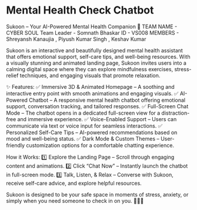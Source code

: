 # Mental Health Check Chatbot
Sukoon – Your AI-Powered Mental Health Companion 💙
TEAM NAME - CYBER SOUL 
Team Leader - Somnath Bhaskar
ID - VS008
MEMBERS - Shreyansh Kanaujia , Piyush Kumar Singh , Keshav Kumar

Sukoon is an interactive and beautifully designed mental health assistant that offers emotional support, self-care tips, and well-being resources. With a visually stunning and animated landing page, Sukoon invites users into a calming digital space where they can explore mindfulness exercises, stress-relief techniques, and engaging visuals that promote relaxation.

✨ Features:
✅ Immersive 3D & Animated Homepage – A soothing and interactive entry point with smooth animations and engaging visuals.
✅ AI-Powered Chatbot – A responsive mental health chatbot offering emotional support, conversation tracking, and tailored responses.
✅ Full-Screen Chat Mode – The chatbot opens in a dedicated full-screen view for a distraction-free and immersive experience.
✅ Voice-Enabled Support – Users can communicate via text or voice input for seamless interactions.
✅ Personalized Self-Care Tips – AI-powered recommendations based on mood and well-being status.
✅ Dark Mode & Custom Themes – User-friendly customization options for a comfortable chatting experience.

How it Works:
1️⃣ Explore the Landing Page – Scroll through engaging content and animations.
2️⃣ Click “Chat Now” – Instantly launch the chatbot in full-screen mode.
3️⃣ Talk, Listen, & Relax – Converse with Sukoon, receive self-care advice, and explore helpful resources.

Sukoon is designed to be your safe space in moments of stress, anxiety, or simply when you need someone to check in on you. 🌿💬✨

